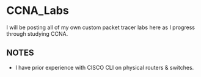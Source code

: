# **CCNA_Labs**
I will be posting all of my own custom packet tracer labs here as I progress through studying CCNA.

## **NOTES**
- I have prior experience with CISCO CLI on physical routers & switches.

